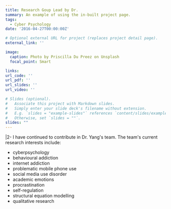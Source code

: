 ```yaml
---
title: Research Goup Lead by Dr.
summary: An example of using the in-built project page.
tags:
  - Cyber Psychology
date: '2016-04-27T00:00:00Z'

# Optional external URL for project (replaces project detail page).
external_link: ''

image:
  caption: Photo by Priscilla Du Preez on Unsplash
  focal_point: Smart

links:
url_code: ''
url_pdf: ''
url_slides: ''
url_video: ''

# Slides (optional).
#   Associate this project with Markdown slides.
#   Simply enter your slide deck's filename without extension.
#   E.g. `slides = "example-slides"` references `content/slides/example-slides.md`.
#   Otherwise, set `slides = ""`.
slides: ""
---
```


|2-
I have continued to contribute in Dr. Yang's team. The team's current research interests include: 
* cyberpsychology
* behavioural addiction
* internet addiction
* problematic mobile phone use
* social media use disorder
* academic emotions
* procrastination
* self-regulation
* structural equation modelling
* qualitative research

